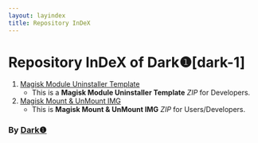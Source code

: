 ```yaml
---
layout: layindex
title: Repository InDeX
---
```

   
# Repository InDeX of Dark❶[dark-1] #   
   
1. [Magisk Module Uninstaller Template](RepoPage/Magisk-Module-Uninstaller-Template "Magisk Module Uninstaller Template")   
    - This is a **Magisk Module Uninstaller Template** *ZIP* for Developers.  
2. [Magisk Mount & UnMount IMG](RepoPage/MagiskMountUnMountIMG "Magisk Mount & UnMount IMG")   
    - This is **Magisk Mount & UnMount IMG** *ZIP* for Users/Developers.  
   
   
### By [Dark❶](https://github.com/dark-1 "Dark❶") ###   
